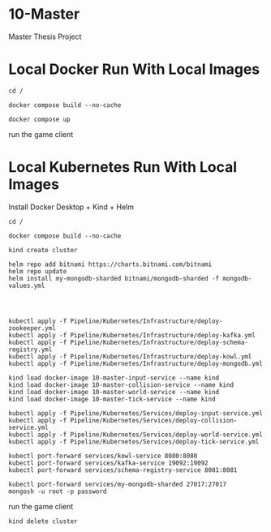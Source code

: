 # 10-Master
Master Thesis Project

# Local Docker Run With Local Images
```cd /```

```docker compose build --no-cache```

```docker compose up```

run the game client

# Local Kubernetes Run With Local Images
Install Docker Desktop + Kind + Helm

```cd /```

```docker compose build --no-cache```

```kind create cluster```

```
helm repo add bitnami https://charts.bitnami.com/bitnami
helm repo update
helm install my-mongodb-sharded bitnami/mongodb-sharded -f mongodb-values.yml




```


```
kubectl apply -f Pipeline/Kubernetes/Infrastructure/deploy-zookeeper.yml
kubectl apply -f Pipeline/Kubernetes/Infrastructure/deploy-kafka.yml
kubectl apply -f Pipeline/Kubernetes/Infrastructure/deploy-schema-registry.yml
kubectl apply -f Pipeline/Kubernetes/Infrastructure/deploy-kowl.yml
kubectl apply -f Pipeline/Kubernetes/Infrastructure/deploy-mongodb.yml
```

```
kind load docker-image 10-master-input-service --name kind
kind load docker-image 10-master-collision-service --name kind
kind load docker-image 10-master-world-service --name kind
kind load docker-image 10-master-tick-service --name kind
```

```
kubectl apply -f Pipeline/Kubernetes/Services/deploy-input-service.yml
kubectl apply -f Pipeline/Kubernetes/Services/deploy-collision-service.yml
kubectl apply -f Pipeline/Kubernetes/Services/deploy-world-service.yml
kubectl apply -f Pipeline/Kubernetes/Services/deploy-tick-service.yml
```

```
kubectl port-forward services/kowl-service 8080:8080
kubectl port-forward services/kafka-service 19092:19092
kubectl port-forward services/schema-registry-service 8081:8081

kubectl port-forward services/my-mongodb-sharded 27017:27017
mongosh -u root -p password
```

run the game client

```kind delete cluster```
